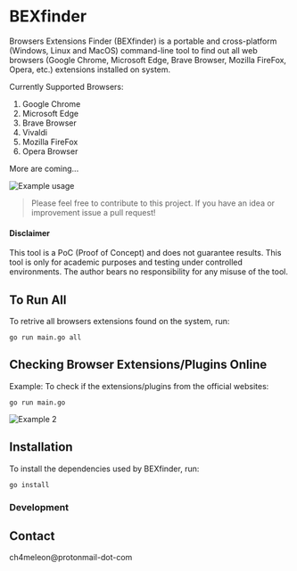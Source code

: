 # BEXfinder

Browsers Extensions Finder (BEXfinder) is a portable and cross-platform (Windows, Linux and MacOS) command-line tool to find out all web browsers (Google Chrome, Microsoft Edge, Brave Browser, Mozilla FireFox, Opera, etc.) extensions installed on system.

Currently Supported Browsers:
1. Google Chrome
2. Microsoft Edge
3. Brave Browser
4. Vivaldi
5. Mozilla FireFox
6. Opera Browser

More are coming...

![Example usage](https://i.ibb.co/wLjc2Mt/screenshot.png "Example usage")

> Please feel free to contribute to this project. If you have an idea or improvement issue a pull request!

#### Disclaimer
This tool is a PoC (Proof of Concept) and does not guarantee results.
This tool is only for academic purposes and testing  under controlled environments.
The author bears no responsibility for any misuse of the tool.


## To Run All
To retrive all browsers extensions found on the system, run:
```
go run main.go all
```

## Checking Browser Extensions/Plugins Online
Example: To check if the extensions/plugins from the official websites:
```
go run main.go
```
![Example 2](https://i.ibb.co/92MWWqT/check-online.png "Example 2")

## Installation
To install the dependencies used by BEXfinder, run:
```
go install
```

### Development



## Contact
ch4meleon@protonmail-dot-com


